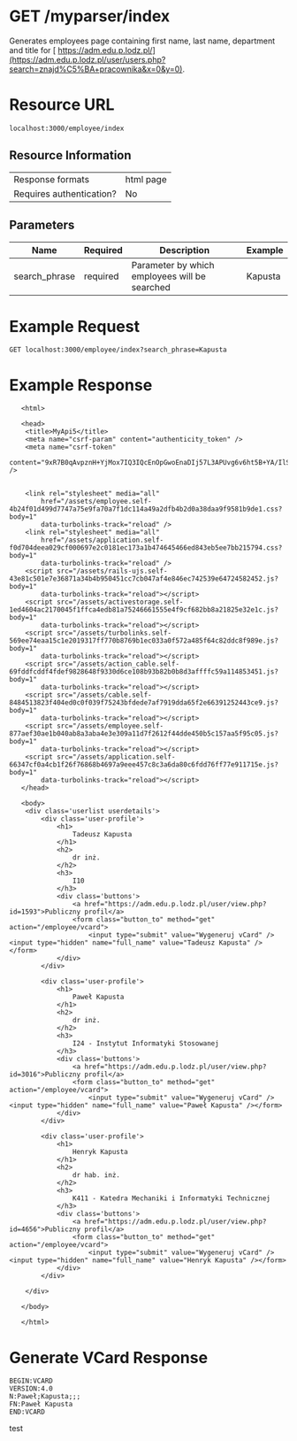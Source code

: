 # GET /myparser/index

Generates employees page containing first name, last name, department and title for [ https://adm.edu.p.lodz.pl/](https://adm.edu.p.lodz.pl/user/users.php?search=znajd%C5%BA+pracownika&x=0&y=0).

# Resource URL

`localhost:3000/employee/index`

## Resource Information

|                |                          	|                         
|----------------|-------------------------------|
|Response formats|html page          |
|Requires authentication?         |No            |



## Parameters
|     Name           |Required                          |Description                         | Example |
|----------------|-------------------------------|-----------------------------|------------------|
|search_phrase|required            | Parameter by which employees will be searched                     | Kapusta

# Example Request

`GET localhost:3000/employee/index?search_phrase=Kapusta`

# Example Response

```<!DOCTYPE html>
   <html>
   
   <head>
   	<title>MyApi5</title>
   	<meta name="csrf-param" content="authenticity_token" />
   	<meta name="csrf-token"
   		content="9xR7B0qAvpznH+YjMox7IQ3IQcEnOpGwoEnaDIj57L3APUvg6v6ht5B+YA/IlSqXFNxTvObqQRhvazGp6pbl5A==" />
   
   
   	<link rel="stylesheet" media="all"
   		href="/assets/employee.self-4b24f01d499d7747a75e9fa70a7f1dc114a49a2dfb4b2d0a38daa9f9581b9de1.css?body=1"
   		data-turbolinks-track="reload" />
   	<link rel="stylesheet" media="all"
   		href="/assets/application.self-f0d704deea029cf000697e2c0181ec173a1b474645466ed843eb5ee7bb215794.css?body=1"
   		data-turbolinks-track="reload" />
   	<script src="/assets/rails-ujs.self-43e81c501e7e36871a34b4b950451cc7cb047af4e846ec742539e64724582452.js?body=1"
   		data-turbolinks-track="reload"></script>
   	<script src="/assets/activestorage.self-1ed4604ac2170045f1ffca4edb81a75246661555e4f9cf682bb8a21825e32e1c.js?body=1"
   		data-turbolinks-track="reload"></script>
   	<script src="/assets/turbolinks.self-569ee74eaa15c1e2019317ff770b8769b1ec033a0f572a485f64c82ddc8f989e.js?body=1"
   		data-turbolinks-track="reload"></script>
   	<script src="/assets/action_cable.self-69fddfcddf4fdef9828648f9330d6ce108b93b82b0b8d3affffc59a114853451.js?body=1"
   		data-turbolinks-track="reload"></script>
   	<script src="/assets/cable.self-8484513823f404ed0c0f039f75243bfdede7af7919dda65f2e66391252443ce9.js?body=1"
   		data-turbolinks-track="reload"></script>
   	<script src="/assets/employee.self-877aef30ae1b040ab8a3aba4e3e309a11d7f2612f44dde450b5c157aa5f95c05.js?body=1"
   		data-turbolinks-track="reload"></script>
   	<script src="/assets/application.self-66347cf0a4cb1f26f76868b4697a9eee457c8c3a6da80c6fdd76ff77e911715e.js?body=1"
   		data-turbolinks-track="reload"></script>
   </head>
   
   <body>
   	<div class='userlist userdetails'>
   		<div class='user-profile'>
   			<h1>
   				Tadeusz Kapusta
   			</h1>
   			<h2>
   				dr inż.
   			</h2>
   			<h3>
   				I10
   			</h3>
   			<div class='buttons'>
   				<a href="https://adm.edu.p.lodz.pl/user/view.php?id=1593">Publiczny profil</a>
   				<form class="button_to" method="get" action="/employee/vcard">
   					<input type="submit" value="Wygeneruj vCard" /><input type="hidden" name="full_name" value="Tadeusz Kapusta" /></form>
   			</div>
   		</div>
   
   		<div class='user-profile'>
   			<h1>
   				Paweł Kapusta
   			</h1>
   			<h2>
   				dr inż.
   			</h2>
   			<h3>
   				I24 - Instytut Informatyki Stosowanej
   			</h3>
   			<div class='buttons'>
   				<a href="https://adm.edu.p.lodz.pl/user/view.php?id=3016">Publiczny profil</a>
   				<form class="button_to" method="get" action="/employee/vcard">
   					<input type="submit" value="Wygeneruj vCard" /><input type="hidden" name="full_name" value="Paweł Kapusta" /></form>
   			</div>
   		</div>
   
   		<div class='user-profile'>
   			<h1>
   				Henryk Kapusta
   			</h1>
   			<h2>
   				dr hab. inż.
   			</h2>
   			<h3>
   				K411 - Katedra Mechaniki i Informatyki Technicznej
   			</h3>
   			<div class='buttons'>
   				<a href="https://adm.edu.p.lodz.pl/user/view.php?id=4656">Publiczny profil</a>
   				<form class="button_to" method="get" action="/employee/vcard">
   					<input type="submit" value="Wygeneruj vCard" /><input type="hidden" name="full_name" value="Henryk Kapusta" /></form>
   			</div>
   		</div>
   
   	</div>
   
   </body>
   
   </html>
```

# Generate VCard Response

```
BEGIN:VCARD
VERSION:4.0
N:Paweł;Kapusta;;;
FN:Paweł Kapusta
END:VCARD
```

test
